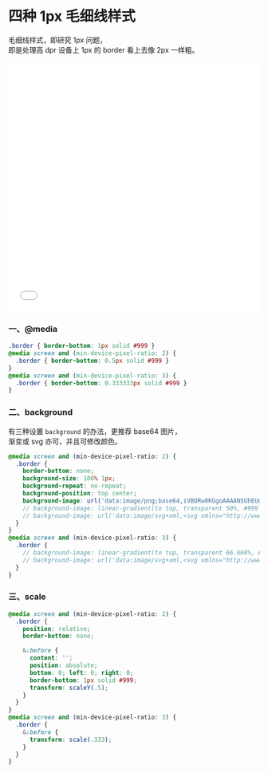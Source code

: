 # 四种 1px 毛细线样式

毛细线样式，即研究 1px 问题，<br />
即是处理高 dpr 设备上 1px 的 border 看上去像 2px 一样粗。

<iframe height="500" style="width: 100%;" scrolling="no" title="1px border" src="//codepen.io/foreverZ133/embed/OJLNezZ/?height=265&theme-id=0&default-tab=result" frameborder="no" allowtransparency="true" allowfullscreen="true">
  See the Pen <a href='https://codepen.io/foreverZ133/pen/OJLNezZ/'>1px border</a> by 张永恒
  (<a href='https://codepen.io/foreverZ133'>@foreverZ133</a>) on <a href='https://codepen.io'>CodePen</a>.
</iframe>

### 一、@media
```css
.border { border-bottom: 1px solid #999 }
@media screen and (min-device-pixel-ratio: 2) {
  .border { border-bottom: 0.5px solid #999 }
}
@media screen and (min-device-pixel-ratio: 3) {
  .border { border-bottom: 0.333333px solid #999 }
}
```

### 二、background

有三种设置 `background` 的办法，更推荐 base64 图片，<br />
渐变或 svg 亦可，并且可修改颜色。

```scss
@media screen and (min-device-pixel-ratio: 2) {
  .border {
    border-bottom: none;
    background-size: 100% 1px;
    background-repeat: no-repeat;
    background-position: top center;
    background-image: url('data:image/png;base64,iVBORw0KGgoAAAANSUhEUgAAAAEAAAACCAYAAACZgbYnAAAAAXNSR0IArs4c6QAAAARnQU1BAACxjwv8YQUAAAAJcEhZcwAADsMAAA7DAcdvqGQAAAAQSURBVBhXY5g5c+Z/BhAAABRcAsvqBShzAAAAAElFTkSuQmCC');
    // background-image: linear-gradient(to top, transparent 50%, #999 50%);
    // background-image: url('data:image/svg+xml,<svg xmlns="http://www.w3.org/2000/svg" height="1px"><rect y=".5" width="100%" height="0.5" fill="%23999" /></svg>');
  }
}
@media screen and (min-device-pixel-ratio: 3) {
  .border {
    // background-image: linear-gradient(to top, transparent 66.666%, #999 66.666%);
    // background-image: url('data:image/svg+xml,<svg xmlns="http://www.w3.org/2000/svg" height="1px"><rect y=".666" width="100%" height="0.333" fill="%23999" /></svg>');
  }
}
```

### 三、scale
```scss
@media screen and (min-device-pixel-ratio: 2) {
  .border {
    position: relative;
    border-bottom: none;

    &:before {
      content: '';
      position: absolute;
      bottom: 0; left: 0; right: 0;
      border-bottom: 1px solid #999;
      transform: scaleY(.5);
    }
  }
}
@media screen and (min-device-pixel-ratio: 3) {
  .border {
    &:before {
      transform: scale(.333);
    }
  }
}
```